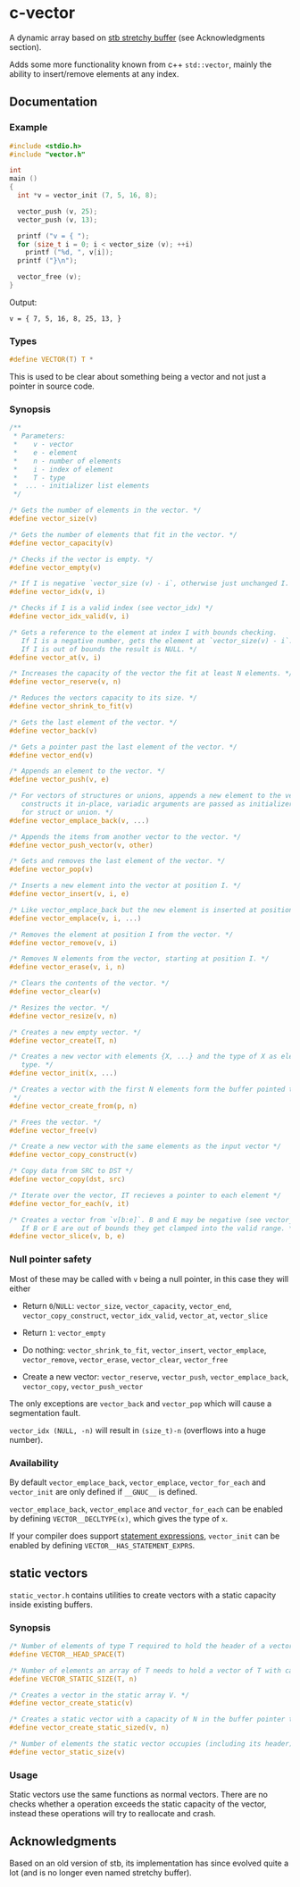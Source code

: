 # c-vector

A dynamic array based on [stb stretchy buffer](https://github.com/nothings/stb/blob/master/stb_ds.h) (see Acknowledgments section).

Adds some more functionality known from c++ `std::vector`, mainly the ability to insert/remove elements at any index.

## Documentation

### Example

```c
#include <stdio.h>
#include "vector.h"

int
main ()
{
  int *v = vector_init (7, 5, 16, 8);

  vector_push (v, 25);
  vector_push (v, 13);

  printf ("v = { ");
  for (size_t i = 0; i < vector_size (v); ++i)
    printf ("%d, ", v[i]);
  printf ("}\n");

  vector_free (v);
}
```

Output:

```
v = { 7, 5, 16, 8, 25, 13, }
```

### Types

```c
#define VECTOR(T) T *
```

This is used to be clear about something being a vector and not just a pointer in source code.

### Synopsis

```c
/**
 * Parameters:
 *    v - vector
 *    e - element
 *    n - number of elements
 *    i - index of element
 *    T - type
 *  ... - initializer list elements
 */

/* Gets the number of elements in the vector. */
#define vector_size(v)

/* Gets the number of elements that fit in the vector. */
#define vector_capacity(v)

/* Checks if the vector is empty. */
#define vector_empty(v)

/* If I is negative `vector_size (v) - i`, otherwise just unchanged I. */
#define vector_idx(v, i)

/* Checks if I is a valid index (see vector_idx) */
#define vector_idx_valid(v, i)

/* Gets a reference to the element at index I with bounds checking.
   If I is a negative number, gets the element at `vector_size(v) - i`.
   If I is out of bounds the result is NULL. */
#define vector_at(v, i)

/* Increases the capacity of the vector the fit at least N elements. */
#define vector_reserve(v, n)

/* Reduces the vectors capacity to its size. */
#define vector_shrink_to_fit(v)

/* Gets the last element of the vector. */
#define vector_back(v)

/* Gets a pointer past the last element of the vector. */
#define vector_end(v)

/* Appends an element to the vector. */
#define vector_push(v, e)

/* For vectors of structures or unions, appends a new element to the vector and
   constructs it in-place, variadic arguments are passed as initializer list
   for struct or union. */
#define vector_emplace_back(v, ...)

/* Appends the items from another vector to the vector. */
#define vector_push_vector(v, other)

/* Gets and removes the last element of the vector. */
#define vector_pop(v)

/* Inserts a new element into the vector at position I. */
#define vector_insert(v, i, e)

/* Like vector_emplace_back but the new element is inserted at position I. */
#define vector_emplace(v, i, ...)

/* Removes the element at position I from the vector. */
#define vector_remove(v, i)

/* Removes N elements from the vector, starting at position I. */
#define vector_erase(v, i, n)

/* Clears the contents of the vector. */
#define vector_clear(v)

/* Resizes the vector. */
#define vector_resize(v, n)

/* Creates a new empty vector. */
#define vector_create(T, n)

/* Creates a new vector with elements {X, ...} and the type of X as element
   type. */
#define vector_init(x, ...)

/* Creates a vector with the first N elements form the buffer pointed to by P.
 */
#define vector_create_from(p, n)

/* Frees the vector. */
#define vector_free(v)

/* Create a new vector with the same elements as the input vector */
#define vector_copy_construct(v)

/* Copy data from SRC to DST */
#define vector_copy(dst, src)

/* Iterate over the vector, IT recieves a pointer to each element */
#define vector_for_each(v, it)

/* Creates a vector from `v[b:e]`. B and E may be negative (see vector_idx).
   If B or E are out of bounds they get clamped into the valid range. */
#define vector_slice(v, b, e)
```

### Null pointer safety

Most of these may be called with `v` being a null pointer, in this case they will either

- Return `0`/`NULL`: `vector_size`, `vector_capacity`, `vector_end`, `vector_copy_construct`, `vector_idx_valid`, `vector_at`, `vector_slice`

- Return `1`: `vector_empty`

- Do nothing: `vector_shrink_to_fit`, `vector_insert`, `vector_emplace`, `vector_remove`, `vector_erase`, `vector_clear`, `vector_free`

- Create a new vector: `vector_reserve`, `vector_push`, `vector_emplace_back`, `vector_copy`, `vector_push_vector`

The only exceptions are `vector_back` and `vector_pop` which will cause a segmentation fault.

`vector_idx (NULL, -n)` will result in `(size_t)-n` (overflows into a huge number).

### Availability

By default `vector_emplace_back`, `vector_emplace`, `vector_for_each` and `vector_init` are only defined if `__GNUC__` is defined.

`vector_emplace_back`, `vector_emplace` and `vector_for_each` can be enabled by defining `VECTOR__DECLTYPE(x)`, which gives the type of `x`.

If your compiler does support [statement expressions](https://gcc.gnu.org/onlinedocs/gcc/Statement-Exprs.html), `vector_init` can be enabled by defining `VECTOR__HAS_STATEMENT_EXPRS`.

## static vectors

`static_vector.h` contains utilities to create vectors with a static capacity inside existing buffers.

### Synopsis

```c
/* Number of elements of type T required to hold the header of a vector. */
#define VECTOR__HEAD_SPACE(T)

/* Number of elements an array of T needs to hold a vector of T with capacity N. */
#define VECTOR_STATIC_SIZE(T, n)

/* Creates a vector in the static array V. */
#define vector_create_static(v)

/* Creates a static vector with a capacity of N in the buffer pointer to by V. */
#define vector_create_static_sized(v, n)

/* Number of elements the static vector occupies (including its header). */
#define vector_static_size(v)
```

### Usage

Static vectors use the same functions as normal vectors.
There are no checks whether a operation exceeds the static capacity of the vector, instead these operations will try to reallocate and crash.

## Acknowledgments

Based on an old version of stb, its implementation has since evolved quite a lot (and is no longer even named stretchy buffer).

